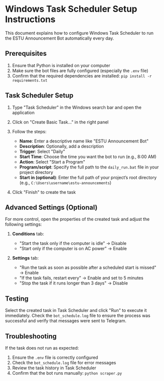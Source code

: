 # Windows Task Scheduler Setup Instructions

This document explains how to configure Windows Task Scheduler to run the ESTU Announcement Bot automatically every day.

## Prerequisites

1. Ensure that Python is installed on your computer
2. Make sure the bot files are fully configured (especially the `.env` file)
3. Confirm that the required dependencies are installed: `pip install -r requirements.txt`

## Task Scheduler Setup

1. Type "Task Scheduler" in the Windows search bar and open the application
2. Click on "Create Basic Task..." in the right panel
3. Follow the steps:
   - **Name**: Enter a descriptive name like "ESTU Announcement Bot"
   - **Description**: Optionally, add a description
   - **Trigger**: Select "Daily"
   - **Start Time**: Choose the time you want the bot to run (e.g., 8:00 AM)
   - **Action**: Select "Start a Program"
   - **Program/script**: Specify the full path to the `daily_run.bat` file in your project directory
   - **Start in (optional)**: Enter the full path of your project’s root directory (e.g., `C:\Users\username\estu-announcements`)

4. Click "Finish" to create the task

## Advanced Settings (Optional)

For more control, open the properties of the created task and adjust the following settings:

1. **Conditions** tab:
   - "Start the task only if the computer is idle" → Disable
   - "Start only if the computer is on AC power" → Enable

2. **Settings** tab:
   - "Run the task as soon as possible after a scheduled start is missed" → Enable
   - "If the task fails, restart every" → Enable and set to 5 minutes
   - "Stop the task if it runs longer than 3 days" → Disable

## Testing

Select the created task in Task Scheduler and click "Run" to execute it immediately.
Check the `bot_schedule.log` file to ensure the process was successful and verify that messages were sent to Telegram.

## Troubleshooting

If the task does not run as expected:

1. Ensure the `.env` file is correctly configured
2. Check the `bot_schedule.log` file for error messages
3. Review the task history in Task Scheduler
4. Confirm that the bot runs manually: `python scraper.py`

